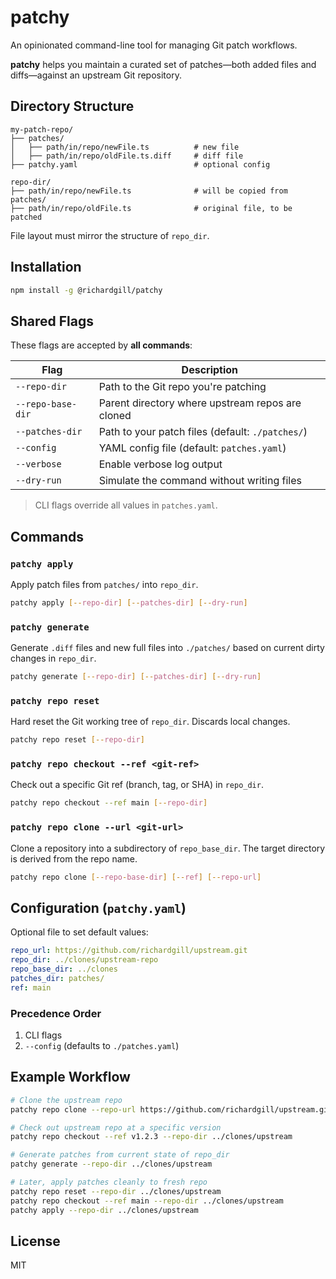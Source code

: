 # patchy

An opinionated command-line tool for managing Git patch workflows.

**patchy** helps you maintain a curated set of patches—both added files and diffs—against an upstream Git repository.

## Directory Structure

```
my-patch-repo/
├── patches/
│   ├── path/in/repo/newFile.ts          # new file
│   ├── path/in/repo/oldFile.ts.diff     # diff file
├── patchy.yaml                          # optional config

repo-dir/
├── path/in/repo/newFile.ts              # will be copied from patches/
├── path/in/repo/oldFile.ts              # original file, to be patched
```

File layout must mirror the structure of `repo_dir`.

## Installation

```sh
npm install -g @richardgill/patchy
```

## Shared Flags

These flags are accepted by **all commands**:

| Flag              | Description                                      |
| ----------------- | ------------------------------------------------ |
| `--repo-dir`      | Path to the Git repo you're patching             |
| `--repo-base-dir` | Parent directory where upstream repos are cloned |
| `--patches-dir`   | Path to your patch files (default: `./patches/`)   |
| `--config`        | YAML config file (default: `patches.yaml`)       |
| `--verbose`       | Enable verbose log output                        |
| `--dry-run`       | Simulate the command without writing files       |

> CLI flags override all values in `patches.yaml`.

## Commands

### `patchy apply`

Apply patch files from `patches/` into `repo_dir`.

```sh
patchy apply [--repo-dir] [--patches-dir] [--dry-run]
```

### `patchy generate`

Generate `.diff` files and new full files into `./patches/` based on current dirty changes in `repo_dir`.

```sh
patchy generate [--repo-dir] [--patches-dir] [--dry-run]
```

### `patchy repo reset`

Hard reset the Git working tree of `repo_dir`. Discards local changes.

```sh
patchy repo reset [--repo-dir]
```

### `patchy repo checkout --ref <git-ref>`

Check out a specific Git ref (branch, tag, or SHA) in `repo_dir`.

```sh
patchy repo checkout --ref main [--repo-dir]
```

### `patchy repo clone --url <git-url>`

Clone a repository into a subdirectory of `repo_base_dir`. The target directory is derived from the repo name.

```sh
patchy repo clone [--repo-base-dir] [--ref] [--repo-url] 
```

## Configuration (`patchy.yaml`)

Optional file to set default values:

```yaml
repo_url: https://github.com/richardgill/upstream.git
repo_dir: ../clones/upstream-repo
repo_base_dir: ../clones
patches_dir: patches/
ref: main
```

### Precedence Order

1. CLI flags
2. `--config` (defaults to `./patches.yaml`)

## Example Workflow

```sh
# Clone the upstream repo
patchy repo clone --repo-url https://github.com/richardgill/upstream.git --repo-base-dir ../clones

# Check out upstream repo at a specific version
patchy repo checkout --ref v1.2.3 --repo-dir ../clones/upstream

# Generate patches from current state of repo_dir
patchy generate --repo-dir ../clones/upstream

# Later, apply patches cleanly to fresh repo
patchy repo reset --repo-dir ../clones/upstream
patchy repo checkout --ref main --repo-dir ../clones/upstream
patchy apply --repo-dir ../clones/upstream
```

## License

MIT

